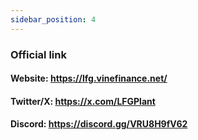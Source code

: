 ```yaml
---
sidebar_position: 4
---
```


### Official link

#### Website: https://lfg.vinefinance.net/
#### Twitter/X: https://x.com/LFGPlant
#### Discord: https://discord.gg/VRU8H9fV62